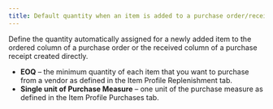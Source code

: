 ```yaml
---
title: Default quantity when an item is added to a purchase order/receipt
---
```



Define the quantity automatically assigned for a newly added  item to the ordered column of a purchase order or the received column  of a purchase receipt created directly.

- **EOQ**  – the minimum quantity of each item that you want to purchase from a vendor  as defined in the Item Profile Replenishment tab.
- **Single 
 unit of Purchase Measure** – one unit of the purchase measure as  defined in the Item Profile Purchases tab.

